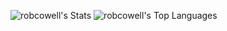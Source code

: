 ![robcowell's Stats](https://github-readme-stats.vercel.app/api?username=robcowell&theme=tokyonight&show_icons=true&hide_border=true&count_private=true)
![robcowell's Top Languages](https://github-readme-stats.vercel.app/api/top-langs/?username=robcowell&theme=tokyonight&show_icons=true&hide_border=true&layout=compact)
